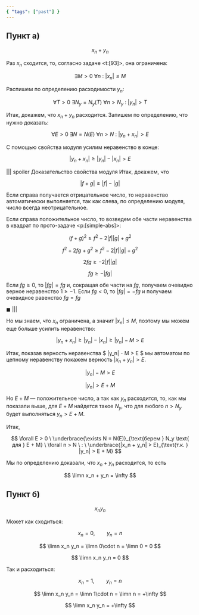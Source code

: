 ```yaml
---
{ "tags": ["past"] }
---
```


## Пункт а)

$$ x_n + y_n $$

Раз $x_n$ сходится, то, согласно задаче <t:[93]>, она ограничена:

$$ \exists M > 0 \ \forall n \ : \ |x_n| \leq M $$

Распишем по определению расходимости $y_n$:

$$ \forall T > 0 \ \exists N_y = N_y(T) \ \forall n > N_y \ : \ |y_n| > T $$

Итак, докажем, что $x_n + y_n$ расходится. Запишем по определению, что нужно доказать:

$$ \forall E > 0 \ \exists N = N(E) \ \forall n > N \ : \ |y_n + x_n| > E $$

С помощью свойства модуля усилим неравенство в конце:

$$ |y_n + x_n| \geq |y_n| - |x_n| > E $$

||| spoiler Доказательство свойства модуля
Итак, докажем, что

$$ |f+g| \geq |f|-|g| $$

Если справа получается отрицательное число, то неравенство автоматически выполняется, так как слева, по определению модуля, число всегда неотрицательное.

Если справа положительное число, то возведем обе части неравенства в квадрат по прото-задаче <p:[simple-abs]>:

$$ (f+g)^2 \geq f^2 - 2|f||g| + g^2 $$

$$ f^2 + 2fg + g^2 \geq f^2 - 2|f||g| + g^2 $$

$$ 2fg \geq -2|f||g| $$

$$ fg \geq -|fg| $$

Если $fg \geq 0$, то $|fg| = fg$ и, сокращая обе части на $fg$, получаем очевидно верное неравенство $1 \geq -1$. Если $fg < 0$, то $|fg| = -fg$ и получаем очевидное равенство $fg = fg$

$\blacksquare$
|||

Но мы знаем, что $x_n$ ограничена, а значит $|x_n| \leq M$, поэтому мы можем еще больше усилить неравенство:

$$ |y_n + x_n| \geq |y_n| - |x_n| \geq |y_n| - M > E $$

Итак, показав верность неравенства $ |y_n| - M > E $ мы автоматом по цепному неравенству покажем верность $|x_n+y_n| > E$.

$$ |y_n| - M > E $$

$$ |y_n| > E + M $$

Но $E+M$ — положительное число, а так как $y_n$ расходится, то, как мы показали выше, для $E+M$ найдется такое $N_y$, что для любого $n>N_y$ будет выполняться $y_n > E+M$.

Итак,

$$ \forall E > 0 \ \underbrace{\exists N = N(E)}_{\text{берем } N_y \text{ для } E + M} \ \forall n > N \ : \ \underbrace{|x_n + y_n| > E}_{\text{т.к. } |y_n| > E + M} $$

Мы по определению доказали, что $x_n + y_n$ расходится, то есть

$$ \limn x_n + y_n = \infty $$

## Пункт б)

$$ x_n y_n $$

Может как сходиться:

$$ x_n = 0, \qquad y_n = n $$

$$ \limn x_n y_n = \limn 0\cdot n = \limn 0 = 0 $$

$$ \limn x_n y_n = 0 $$

Так и расходиться:

$$ x_n = 1, \qquad y_n = n $$

$$ \limn x_n y_n = \limn 1\cdot n = \limn n = +\infty $$

$$ \limn x_n y_n = +\infty $$